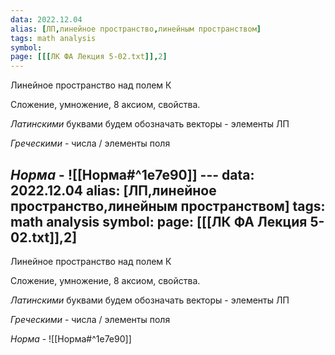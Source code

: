 ```yaml
---
data: 2022.12.04
alias: [ЛП,линейное пространство,линейным пространством]
tags: math analysis
symbol:
page: [[[ЛК ФА Лекция 5-02.txt]],2]
---
```

Линейное пространство над полем К

Сложение, умножение, 8 аксиом, свойства.

*Латинскими* буквами будем обозначать векторы - элементы ЛП

*Греческими* - числа / элементы поля

*Норма* - 
![[Норма#^1e7e90]]
                                                                 ---
data: 2022.12.04
alias: [ЛП,линейное пространство,линейным пространством]
tags: math analysis
symbol:
page: [[[ЛК ФА Лекция 5-02.txt]],2]
---
Линейное пространство над полем К

Сложение, умножение, 8 аксиом, свойства.

*Латинскими* буквами будем обозначать векторы - элементы ЛП

*Греческими* - числа / элементы поля

*Норма* - 
![[Норма#^1e7e90]]
